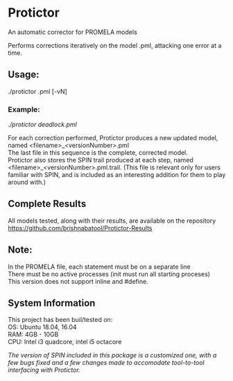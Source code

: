 # Protictor
An automatic corrector for PROMELA models

Performs corrections iteratively on the model <filename>.pml, attacking one error at a time.

## Usage: 
./protictor <filename>.pml [-vN]

### Example:  
_./protictor deadlock.pml_
  
For each correction performed, Protictor produces a new updated model, named \<filename\>\_\<versionNumber\>.pml  
The last file in this sequence is the complete, corrected model.  
Protictor also stores the SPIN trail produced at each step, named \<filename\>\_\<versionNumber\>.pml.trail. (This file is relevant only for users familiar with SPIN, and is included as an interesting addition for them to play around with.)  


## Complete Results
All models tested, along with their results, are available on the repository https://github.com/brishnabatool/Protictor-Results

## Note:  
In the PROMELA file, each statement must be on a separate line  
There must be no active processes (init must run all starting proceses)  
This version does not support inline and #define.  

## System Information
This project has been buil/tested on:  
OS: Ubuntu 18.04, 16.04  
RAM: 4GB - 10GB  
CPU: Intel i3 quadcore, intel i5 octacore
  
_The version of SPIN included in this package is a customized one, with a few bugs fixed and a few changes made to accomodate tool-to-tool interfacing with Protictor._

